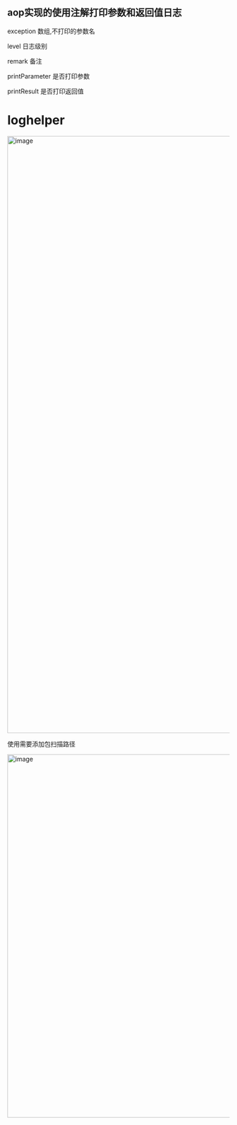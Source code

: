 ## aop实现的使用注解打印参数和返回值日志

exception  数组,不打印的参数名

level      日志级别

remark     备注

printParameter 是否打印参数

printResult    是否打印返回值


# loghelper

<img width="1351" alt="image" src="https://user-images.githubusercontent.com/54015884/185789440-54b554de-bca0-424e-9c34-ae23115b7073.png">

使用需要添加包扫描路径

<img width="822" alt="image" src="https://user-images.githubusercontent.com/54015884/185790993-62757195-4341-4116-8200-efac5dd23fb6.png">
